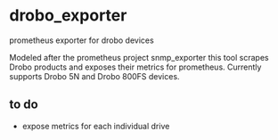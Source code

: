 # drobo_exporter
prometheus exporter for drobo devices

Modeled after the prometheus project snmp_exporter this tool scrapes Drobo products and exposes their metrics for prometheus. Currently supports Drobo 5N and Drobo 800FS devices.

## to do
- expose metrics for each individual drive

